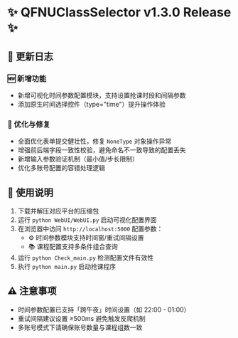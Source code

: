 # ✨ QFNUClassSelector v1.3.0 Release ✨

## 📝 更新日志

### 🆕 新增功能
- 新增可视化时间参数配置模块，支持设置抢课时段和间隔参数
- 添加原生时间选择控件（type="time"）提升操作体验

### 🔧 优化与修复
- 全面优化表单提交健壮性，修复 `NoneType` 对象操作异常
- 增强前后端字段一致性校验，避免命名不一致导致的配置丢失
- 新增输入参数验证机制（最小值/步长限制）
- 优化多账号配置的容错处理逻辑

## 📖 使用说明
1. 下载并解压对应平台的压缩包
2. 运行 `python WebUI/WebUI.py` 启动可视化配置界面
3. 在浏览器中访问 `http://localhost:5000` 配置参数：
   - ⚙️ 时间参数模块支持时间窗/重试间隔设置
   - 📚 课程配置支持多条件组合查询
4. 运行 `python Check_main.py` 检测配置文件有效性
5. 执行 `python main.py` 启动抢课程序

## ⚠️ 注意事项
- 时间参数配置已支持「跨午夜」时间设置（如 22:00 - 01:00）
- 重试间隔建议设置 ≥500ms 避免触发反爬机制
- 多账号模式下请确保账号数量与课程组数一致